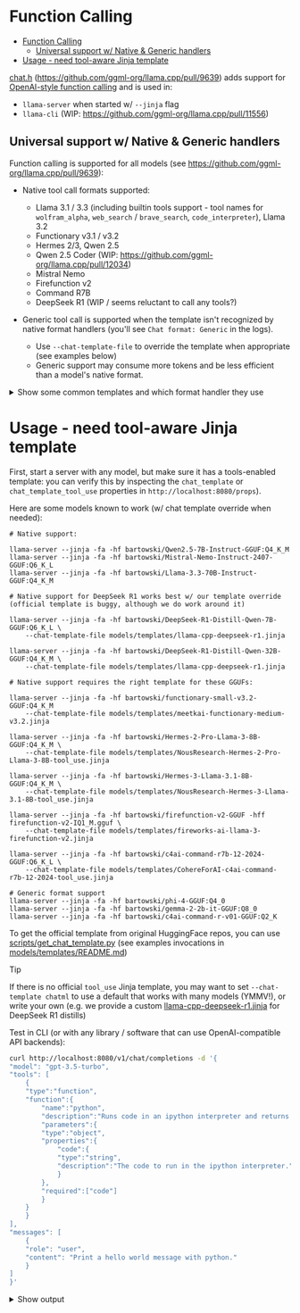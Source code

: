 # Function Calling

- [Function Calling](#function-calling)
  - [Universal support w/ Native \& Generic handlers](#universal-support-w-native--generic-handlers)
- [Usage - need tool-aware Jinja template](#usage---need-tool-aware-jinja-template)

[chat.h](../common/chat.h) (https://github.com/ggml-org/llama.cpp/pull/9639) adds support for [OpenAI-style function calling](https://platform.openai.com/docs/guides/function-calling) and is used in:
- `llama-server` when started w/ `--jinja` flag
- `llama-cli` (WIP: https://github.com/ggml-org/llama.cpp/pull/11556)

## Universal support w/ Native & Generic handlers

Function calling is supported for all models (see https://github.com/ggml-org/llama.cpp/pull/9639):

- Native tool call formats supported:
  - Llama 3.1 / 3.3 (including builtin tools support - tool names for `wolfram_alpha`, `web_search` / `brave_search`, `code_interpreter`), Llama 3.2
  - Functionary v3.1 / v3.2
  - Hermes 2/3, Qwen 2.5
  - Qwen 2.5 Coder (WIP: https://github.com/ggml-org/llama.cpp/pull/12034)
  - Mistral Nemo
  - Firefunction v2
  - Command R7B
  - DeepSeek R1 (WIP / seems reluctant to call any tools?)

- Generic tool call is supported when the template isn't recognized by native format handlers (you'll see `Chat format: Generic` in the logs).
  - Use `--chat-template-file` to override the template when appropriate (see examples below)
  - Generic support may consume more tokens and be less efficient than a model's native format.

<details>
<summary>Show some common templates and which format handler they use</summary>

| Template | Format |
|----------|--------|
| Almawave-Velvet-14B.jinja | Hermes 2 Pro |
| AtlaAI-Selene-1-Mini-Llama-3.1-8B.jinja | Llama 3.x |
| CohereForAI-aya-expanse-8b.jinja | Generic |
| CohereForAI-c4ai-command-r-plus-default.jinja | Generic |
| CohereForAI-c4ai-command-r-plus-rag.jinja | Generic |
| CohereForAI-c4ai-command-r-plus-tool_use.jinja | Generic |
| CohereForAI-c4ai-command-r7b-12-2024-default.jinja | Command R7B (extract reasoning) |
| CohereForAI-c4ai-command-r7b-12-2024-rag.jinja | Command R7B (extract reasoning) |
| CohereForAI-c4ai-command-r7b-12-2024-tool_use.jinja | Command R7B (extract reasoning) |
| CohereForAI-c4ai-command-r7b-12-2024.jinja | Generic |
| DavieLion-Llama-3.2-1B-SPIN-iter3.jinja | Generic |
| Delta-Vector-Rei-12B.jinja | Mistral Nemo |
| EpistemeAI-Mistral-Nemo-Instruct-12B-Philosophy-Math.jinja | Mistral Nemo |
| FlofloB-83k_continued_pretraining_Qwen2.5-0.5B-Instruct_Unsloth_merged_16bit.jinja | Hermes 2 Pro |
| FlofloB-test_continued_pretraining_Phi-3-mini-4k-instruct_Unsloth_merged_16bit.jinja | Generic |
| HelpingAI-HAI-SER.jinja | Generic |
| HuggingFaceTB-SmolLM2-1.7B-Instruct.jinja | Generic |
| HuggingFaceTB-SmolLM2-135M-Instruct.jinja | Generic |
| HuggingFaceTB-SmolLM2-360M-Instruct.jinja | Generic |
| INSAIT-Institute-BgGPT-Gemma-2-27B-IT-v1.0.jinja | Generic |
| Ihor-Text2Graph-R1-Qwen2.5-0.5b.jinja | Hermes 2 Pro |
| Infinigence-Megrez-3B-Instruct.jinja | Generic |
| Josephgflowers-TinyLlama_v1.1_math_code-world-test-1.jinja | Generic |
| LGAI-EXAONE-EXAONE-3.5-2.4B-Instruct.jinja | Generic |
| LGAI-EXAONE-EXAONE-3.5-7.8B-Instruct.jinja | Generic |
| LatitudeGames-Wayfarer-12B.jinja | Generic |
| Magpie-Align-Llama-3-8B-Magpie-Align-v0.1.jinja | Generic |
| Magpie-Align-Llama-3.1-8B-Magpie-Align-v0.1.jinja | Generic |
| MaziyarPanahi-calme-3.2-instruct-78b.jinja | Generic |
| MiniMaxAI-MiniMax-Text-01.jinja | Generic |
| MiniMaxAI-MiniMax-VL-01.jinja | Generic |
| NaniDAO-deepseek-r1-qwen-2.5-32B-ablated.jinja | DeepSeek R1 (extract reasoning) |
| NexaAIDev-Octopus-v2.jinja | Generic |
| NousResearch-Hermes-2-Pro-Llama-3-8B-default.jinja | Generic |
| NousResearch-Hermes-2-Pro-Llama-3-8B-tool_use.jinja | Hermes 2 Pro |
| NousResearch-Hermes-2-Pro-Mistral-7B-default.jinja | Generic |
| NousResearch-Hermes-2-Pro-Mistral-7B-tool_use.jinja | Hermes 2 Pro |
| NousResearch-Hermes-3-Llama-3.1-70B-default.jinja | Generic |
| NousResearch-Hermes-3-Llama-3.1-70B-tool_use.jinja | Hermes 2 Pro |
| NovaSky-AI-Sky-T1-32B-Flash.jinja | Hermes 2 Pro |
| NovaSky-AI-Sky-T1-32B-Preview.jinja | Hermes 2 Pro |
| OnlyCheeini-greesychat-turbo.jinja | Generic |
| Orenguteng-Llama-3.1-8B-Lexi-Uncensored-V2.jinja | Llama 3.x |
| OrionStarAI-Orion-14B-Chat.jinja | Generic |
| PowerInfer-SmallThinker-3B-Preview.jinja | Generic |
| PrimeIntellect-INTELLECT-1-Instruct.jinja | Generic |
| Qwen-QVQ-72B-Preview.jinja | Generic |
| Qwen-QwQ-32B-Preview.jinja | Hermes 2 Pro |
| Qwen-Qwen1.5-7B-Chat.jinja | Generic |
| Qwen-Qwen2-7B-Instruct.jinja | Generic |
| Qwen-Qwen2-VL-72B-Instruct.jinja | Generic |
| Qwen-Qwen2-VL-7B-Instruct.jinja | Generic |
| Qwen-Qwen2.5-0.5B.jinja | Hermes 2 Pro |
| Qwen-Qwen2.5-1.5B-Instruct.jinja | Hermes 2 Pro |
| Qwen-Qwen2.5-14B-Instruct-1M.jinja | Hermes 2 Pro |
| Qwen-Qwen2.5-14B.jinja | Hermes 2 Pro |
| Qwen-Qwen2.5-32B-Instruct.jinja | Hermes 2 Pro |
| Qwen-Qwen2.5-32B.jinja | Hermes 2 Pro |
| Qwen-Qwen2.5-3B-Instruct.jinja | Hermes 2 Pro |
| Qwen-Qwen2.5-72B-Instruct.jinja | Hermes 2 Pro |
| Qwen-Qwen2.5-7B-Instruct-1M.jinja | Hermes 2 Pro |
| Qwen-Qwen2.5-7B-Instruct.jinja | Hermes 2 Pro |
| Qwen-Qwen2.5-7B.jinja | Hermes 2 Pro |
| Qwen-Qwen2.5-Coder-32B-Instruct.jinja | Hermes 2 Pro |
| Qwen-Qwen2.5-Coder-7B-Instruct.jinja | Hermes 2 Pro |
| Qwen-Qwen2.5-Math-1.5B.jinja | Hermes 2 Pro |
| Qwen-Qwen2.5-Math-7B-Instruct.jinja | Hermes 2 Pro |
| Qwen-Qwen2.5-VL-3B-Instruct.jinja | Hermes 2 Pro |
| Qwen-Qwen2.5-VL-72B-Instruct.jinja | Hermes 2 Pro |
| Qwen-Qwen2.5-VL-7B-Instruct.jinja | Hermes 2 Pro |
| RWKV-Red-Team-ARWKV-7B-Preview-0.1.jinja | Hermes 2 Pro |
| SakanaAI-TinySwallow-1.5B-Instruct.jinja | Hermes 2 Pro |
| SakanaAI-TinySwallow-1.5B.jinja | Hermes 2 Pro |
| Sao10K-70B-L3.3-Cirrus-x1.jinja | Llama 3.x |
| SentientAGI-Dobby-Mini-Leashed-Llama-3.1-8B.jinja | Llama 3.x |
| SentientAGI-Dobby-Mini-Unhinged-Llama-3.1-8B.jinja | Llama 3.x |
| Steelskull-L3.3-Damascus-R1.jinja | Llama 3.x |
| Steelskull-L3.3-MS-Nevoria-70b.jinja | Llama 3.x |
| Steelskull-L3.3-Nevoria-R1-70b.jinja | Llama 3.x |
| THUDM-glm-4-9b-chat.jinja | Generic |
| THUDM-glm-edge-1.5b-chat.jinja | Generic |
| Tarek07-Progenitor-V1.1-LLaMa-70B.jinja | Llama 3.x |
| TheBloke-FusionNet_34Bx2_MoE-AWQ.jinja | Generic |
| TinyLlama-TinyLlama-1.1B-Chat-v1.0.jinja | Generic |
| UCLA-AGI-Mistral7B-PairRM-SPPO-Iter3.jinja | Generic |
| ValiantLabs-Llama3.1-8B-Enigma.jinja | Llama 3.x |
| abacusai-Fewshot-Metamath-OrcaVicuna-Mistral.jinja | Generic |
| ai21labs-AI21-Jamba-1.5-Large.jinja | Generic |
| allenai-Llama-3.1-Tulu-3-405B-SFT.jinja | Generic |
| allenai-Llama-3.1-Tulu-3-405B.jinja | Generic |
| allenai-Llama-3.1-Tulu-3-8B.jinja | Generic |
| arcee-ai-Virtuoso-Lite.jinja | Hermes 2 Pro |
| arcee-ai-Virtuoso-Medium-v2.jinja | Hermes 2 Pro |
| arcee-ai-Virtuoso-Small-v2.jinja | Hermes 2 Pro |
| avemio-GRAG-NEMO-12B-ORPO-HESSIAN-AI.jinja | Generic |
| bespokelabs-Bespoke-Stratos-7B.jinja | Hermes 2 Pro |
| bfuzzy1-acheron-m1a-llama.jinja | Generic |
| bofenghuang-vigogne-2-70b-chat.jinja | Generic |
| bytedance-research-UI-TARS-72B-DPO.jinja | Generic |
| bytedance-research-UI-TARS-7B-DPO.jinja | Generic |
| bytedance-research-UI-TARS-7B-SFT.jinja | Generic |
| carsenk-phi3.5_mini_exp_825_uncensored.jinja | Generic |
| cyberagent-DeepSeek-R1-Distill-Qwen-14B-Japanese.jinja | DeepSeek R1 (extract reasoning) |
| cyberagent-DeepSeek-R1-Distill-Qwen-32B-Japanese.jinja | DeepSeek R1 (extract reasoning) |
| databricks-dbrx-instruct.jinja | Generic |
| deepseek-ai-DeepSeek-Coder-V2-Instruct.jinja | Generic |
| deepseek-ai-DeepSeek-Coder-V2-Lite-Base.jinja | Generic |
| deepseek-ai-DeepSeek-Coder-V2-Lite-Instruct.jinja | Generic |
| deepseek-ai-DeepSeek-R1-Distill-Llama-70B.jinja | DeepSeek R1 (extract reasoning) |
| deepseek-ai-DeepSeek-R1-Distill-Llama-8B.jinja | DeepSeek R1 (extract reasoning) |
| deepseek-ai-DeepSeek-R1-Distill-Qwen-1.5B.jinja | DeepSeek R1 (extract reasoning) |
| deepseek-ai-DeepSeek-R1-Distill-Qwen-14B.jinja | DeepSeek R1 (extract reasoning) |
| deepseek-ai-DeepSeek-R1-Distill-Qwen-32B.jinja | DeepSeek R1 (extract reasoning) |
| deepseek-ai-DeepSeek-R1-Distill-Qwen-7B.jinja | DeepSeek R1 (extract reasoning) |
| deepseek-ai-DeepSeek-R1-Zero.jinja | DeepSeek R1 (extract reasoning) |
| deepseek-ai-DeepSeek-R1.jinja | DeepSeek R1 (extract reasoning) |
| deepseek-ai-DeepSeek-V2-Lite.jinja | Generic |
| deepseek-ai-DeepSeek-V2.5.jinja | DeepSeek R1 (extract reasoning) |
| deepseek-ai-DeepSeek-V3.jinja | DeepSeek R1 (extract reasoning) |
| deepseek-ai-deepseek-coder-33b-instruct.jinja | Generic |
| deepseek-ai-deepseek-coder-6.7b-instruct.jinja | Generic |
| deepseek-ai-deepseek-coder-7b-instruct-v1.5.jinja | Generic |
| deepseek-ai-deepseek-llm-67b-chat.jinja | Generic |
| deepseek-ai-deepseek-llm-7b-chat.jinja | Generic |
| dicta-il-dictalm2.0-instruct.jinja | Generic |
| ehristoforu-Falcon3-8B-Franken-Basestruct.jinja | Hermes 2 Pro |
| fireworks-ai-llama-3-firefunction-v2.jinja | FireFunction v2 |
| godlikehhd-alpaca_data_sampled_ifd_new_5200.jinja | Hermes 2 Pro |
| godlikehhd-alpaca_data_score_max_0.7_2600.jinja | Hermes 2 Pro |
| google-gemma-2-27b-it.jinja | Generic |
| google-gemma-2-2b-it.jinja | Generic |
| google-gemma-2-2b-jpn-it.jinja | Generic |
| google-gemma-7b-it.jinja | Generic |
| huihui-ai-DeepSeek-R1-Distill-Llama-70B-abliterated.jinja | DeepSeek R1 (extract reasoning) |
| huihui-ai-DeepSeek-R1-Distill-Llama-8B-abliterated.jinja | DeepSeek R1 (extract reasoning) |
| huihui-ai-DeepSeek-R1-Distill-Qwen-14B-abliterated-v2.jinja | DeepSeek R1 (extract reasoning) |
| huihui-ai-DeepSeek-R1-Distill-Qwen-32B-abliterated.jinja | DeepSeek R1 (extract reasoning) |
| huihui-ai-DeepSeek-R1-Distill-Qwen-7B-abliterated-v2.jinja | DeepSeek R1 (extract reasoning) |
| huihui-ai-Qwen2.5-14B-Instruct-1M-abliterated.jinja | Hermes 2 Pro |
| ibm-granite-granite-3.1-8b-instruct.jinja | Generic |
| indischepartij-MiniCPM-3B-OpenHermes-2.5-v2.jinja | Generic |
| inflatebot-MN-12B-Mag-Mell-R1.jinja | Generic |
| jinaai-ReaderLM-v2.jinja | Generic |
| kms7530-chemeng_qwen-math-7b_24_1_100_1_nonmath.jinja | Hermes 2 Pro |
| knifeayumu-Cydonia-v1.3-Magnum-v4-22B.jinja | Mistral Nemo |
| langgptai-qwen1.5-7b-chat-sa-v0.1.jinja | Generic |
| lightblue-DeepSeek-R1-Distill-Qwen-7B-Japanese.jinja | DeepSeek R1 (extract reasoning) |
| mattshumer-Reflection-Llama-3.1-70B.jinja | Generic |
| meetkai-functionary-medium-v3.1.jinja | Functionary v3.1 Llama 3.1 |
| meetkai-functionary-medium-v3.2.jinja | Functionary v3.2 |
| meta-llama-Llama-2-7b-chat-hf.jinja | Generic |
| meta-llama-Llama-3.1-8B-Instruct.jinja | Llama 3.x |
| meta-llama-Llama-3.2-11B-Vision-Instruct.jinja | Llama 3.x |
| meta-llama-Llama-3.2-1B-Instruct.jinja | Llama 3.x |
| meta-llama-Llama-3.2-3B-Instruct.jinja | Llama 3.x |
| meta-llama-Llama-3.3-70B-Instruct.jinja | Llama 3.x |
| meta-llama-Meta-Llama-3-8B-Instruct.jinja | Generic |
| meta-llama-Meta-Llama-3.1-8B-Instruct.jinja | Llama 3.x |
| microsoft-Phi-3-medium-4k-instruct.jinja | Generic |
| microsoft-Phi-3-mini-4k-instruct.jinja | Generic |
| microsoft-Phi-3-small-8k-instruct.jinja | Generic |
| microsoft-Phi-3.5-mini-instruct.jinja | Generic |
| microsoft-Phi-3.5-vision-instruct.jinja | Generic |
| microsoft-phi-4.jinja | Generic |
| migtissera-Tess-3-Mistral-Nemo-12B.jinja | Generic |
| ministral-Ministral-3b-instruct.jinja | Generic |
| mistralai-Codestral-22B-v0.1.jinja | Generic |
| mistralai-Mistral-7B-Instruct-v0.1.jinja | Generic |
| mistralai-Mistral-7B-Instruct-v0.2.jinja | Generic |
| mistralai-Mistral-7B-Instruct-v0.3.jinja | Mistral Nemo |
| mistralai-Mistral-Large-Instruct-2407.jinja | Mistral Nemo |
| mistralai-Mistral-Large-Instruct-2411.jinja | Generic |
| mistralai-Mistral-Nemo-Instruct-2407.jinja | Mistral Nemo |
| mistralai-Mistral-Small-24B-Instruct-2501.jinja | Generic |
| mistralai-Mixtral-8x7B-Instruct-v0.1.jinja | Generic |
| mkurman-Qwen2.5-14B-DeepSeek-R1-1M.jinja | Hermes 2 Pro |
| mlabonne-AlphaMonarch-7B.jinja | Generic |
| mlx-community-Josiefied-Qwen2.5-0.5B-Instruct-abliterated-v1-float32.jinja | Hermes 2 Pro |
| mlx-community-Qwen2.5-VL-7B-Instruct-8bit.jinja | Hermes 2 Pro |
| mobiuslabsgmbh-DeepSeek-R1-ReDistill-Qwen-1.5B-v1.1.jinja | DeepSeek R1 (extract reasoning) |
| netcat420-MFANNv0.20.jinja | Generic |
| netcat420-MFANNv0.24.jinja | Generic |
| netease-youdao-Confucius-o1-14B.jinja | Hermes 2 Pro |
| nvidia-AceMath-7B-RM.jinja | Hermes 2 Pro |
| nvidia-Eagle2-1B.jinja | Hermes 2 Pro |
| nvidia-Eagle2-9B.jinja | Hermes 2 Pro |
| nvidia-Llama-3.1-Nemotron-70B-Instruct-HF.jinja | Llama 3.x |
| onnx-community-DeepSeek-R1-Distill-Qwen-1.5B-ONNX.jinja | DeepSeek R1 (extract reasoning) |
| open-thoughts-OpenThinker-7B.jinja | Hermes 2 Pro |
| openchat-openchat-3.5-0106.jinja | Generic |
| pankajmathur-orca_mini_v6_8b.jinja | Generic |
| princeton-nlp-Mistral-7B-Base-SFT-RDPO.jinja | Generic |
| princeton-nlp-Mistral-7B-Instruct-DPO.jinja | Generic |
| princeton-nlp-Mistral-7B-Instruct-RDPO.jinja | Generic |
| prithivMLmods-Bellatrix-Tiny-1.5B-R1.jinja | Hermes 2 Pro |
| prithivMLmods-Bellatrix-Tiny-1B-R1.jinja | Llama 3.x |
| prithivMLmods-Bellatrix-Tiny-1B-v3.jinja | Generic |
| prithivMLmods-Bellatrix-Tiny-3B-R1.jinja | Llama 3.x |
| prithivMLmods-Blaze-14B-xElite.jinja | Generic |
| prithivMLmods-Calcium-Opus-14B-Elite2-R1.jinja | Hermes 2 Pro |
| prithivMLmods-Calme-Ties-78B.jinja | Generic |
| prithivMLmods-Calme-Ties2-78B.jinja | Generic |
| prithivMLmods-Calme-Ties3-78B.jinja | Generic |
| prithivMLmods-ChemQwen2-vL.jinja | Generic |
| prithivMLmods-GWQ2b.jinja | Generic |
| prithivMLmods-LatexMind-2B-Codec.jinja | Generic |
| prithivMLmods-Llama-3.2-6B-AlgoCode.jinja | Llama 3.x |
| prithivMLmods-Megatron-Opus-14B-Exp.jinja | Hermes 2 Pro |
| prithivMLmods-Megatron-Opus-14B-Stock.jinja | Hermes 2 Pro |
| prithivMLmods-Megatron-Opus-7B-Exp.jinja | Hermes 2 Pro |
| prithivMLmods-Omni-Reasoner-Merged.jinja | Hermes 2 Pro |
| prithivMLmods-Omni-Reasoner4-Merged.jinja | Hermes 2 Pro |
| prithivMLmods-Primal-Opus-14B-Optimus-v1.jinja | Hermes 2 Pro |
| prithivMLmods-QwQ-Math-IO-500M.jinja | Hermes 2 Pro |
| prithivMLmods-Qwen-7B-Distill-Reasoner.jinja | DeepSeek R1 (extract reasoning) |
| prithivMLmods-Qwen2.5-1.5B-DeepSeek-R1-Instruct.jinja | Hermes 2 Pro |
| prithivMLmods-Qwen2.5-14B-DeepSeek-R1-1M.jinja | Hermes 2 Pro |
| prithivMLmods-Qwen2.5-32B-DeepSeek-R1-Instruct.jinja | Hermes 2 Pro |
| prithivMLmods-Qwen2.5-7B-DeepSeek-R1-1M.jinja | Hermes 2 Pro |
| prithivMLmods-Triangulum-v2-10B.jinja | Hermes 2 Pro |
| qingy2024-Falcon3-2x10B-MoE-Instruct.jinja | Hermes 2 Pro |
| rubenroy-Zurich-14B-GCv2-5m.jinja | Hermes 2 Pro |
| rubenroy-Zurich-7B-GCv2-5m.jinja | Hermes 2 Pro |
| silma-ai-SILMA-Kashif-2B-Instruct-v1.0.jinja | Generic |
| simplescaling-s1-32B.jinja | Hermes 2 Pro |
| sometimesanotion-Lamarck-14B-v0.7.jinja | Hermes 2 Pro |
| sonthenguyen-zephyr-sft-bnb-4bit-DPO-mtbr-180steps.jinja | Generic |
| sthenno-tempesthenno-icy-0130.jinja | Generic |
| sumink-qwft.jinja | Hermes 2 Pro |
| teknium-OpenHermes-2.5-Mistral-7B.jinja | Generic |
| thirdeyeai-elevate360m.jinja | Generic |
| tiiuae-Falcon3-10B-Instruct.jinja | Hermes 2 Pro |
| unsloth-DeepSeek-R1-Distill-Llama-8B-unsloth-bnb-4bit.jinja | DeepSeek R1 (extract reasoning) |
| unsloth-DeepSeek-R1-Distill-Llama-8B.jinja | DeepSeek R1 (extract reasoning) |
| unsloth-DeepSeek-R1.jinja | DeepSeek R1 (extract reasoning) |
| unsloth-Mistral-Small-24B-Instruct-2501-unsloth-bnb-4bit.jinja | Generic |
| upstage-solar-pro-preview-instruct.jinja | Generic |
| whyhow-ai-PatientSeek.jinja | Generic |
| xwen-team-Xwen-72B-Chat.jinja | Hermes 2 Pro |
| xwen-team-Xwen-7B-Chat.jinja | Hermes 2 Pro |

This table can be generated with:

```bash
./build/bin/test-chat ../minja/build/tests/*.jinja 2>/dev/null
```

</details>

# Usage - need tool-aware Jinja template

First, start a server with any model, but make sure it has a tools-enabled template: you can verify this by inspecting the `chat_template` or `chat_template_tool_use` properties in `http://localhost:8080/props`).

Here are some models known to work (w/ chat template override when needed):

```shell
# Native support:

llama-server --jinja -fa -hf bartowski/Qwen2.5-7B-Instruct-GGUF:Q4_K_M
llama-server --jinja -fa -hf bartowski/Mistral-Nemo-Instruct-2407-GGUF:Q6_K_L
llama-server --jinja -fa -hf bartowski/Llama-3.3-70B-Instruct-GGUF:Q4_K_M

# Native support for DeepSeek R1 works best w/ our template override (official template is buggy, although we do work around it)

llama-server --jinja -fa -hf bartowski/DeepSeek-R1-Distill-Qwen-7B-GGUF:Q6_K_L \
    --chat-template-file models/templates/llama-cpp-deepseek-r1.jinja

llama-server --jinja -fa -hf bartowski/DeepSeek-R1-Distill-Qwen-32B-GGUF:Q4_K_M \
    --chat-template-file models/templates/llama-cpp-deepseek-r1.jinja

# Native support requires the right template for these GGUFs:

llama-server --jinja -fa -hf bartowski/functionary-small-v3.2-GGUF:Q4_K_M
    --chat-template-file models/templates/meetkai-functionary-medium-v3.2.jinja

llama-server --jinja -fa -hf bartowski/Hermes-2-Pro-Llama-3-8B-GGUF:Q4_K_M \
    --chat-template-file models/templates/NousResearch-Hermes-2-Pro-Llama-3-8B-tool_use.jinja

llama-server --jinja -fa -hf bartowski/Hermes-3-Llama-3.1-8B-GGUF:Q4_K_M \
    --chat-template-file models/templates/NousResearch-Hermes-3-Llama-3.1-8B-tool_use.jinja

llama-server --jinja -fa -hf bartowski/firefunction-v2-GGUF -hff firefunction-v2-IQ1_M.gguf \
    --chat-template-file models/templates/fireworks-ai-llama-3-firefunction-v2.jinja

llama-server --jinja -fa -hf bartowski/c4ai-command-r7b-12-2024-GGUF:Q6_K_L \
    --chat-template-file models/templates/CohereForAI-c4ai-command-r7b-12-2024-tool_use.jinja

# Generic format support
llama-server --jinja -fa -hf bartowski/phi-4-GGUF:Q4_0
llama-server --jinja -fa -hf bartowski/gemma-2-2b-it-GGUF:Q8_0
llama-server --jinja -fa -hf bartowski/c4ai-command-r-v01-GGUF:Q2_K
```

To get the official template from original HuggingFace repos, you can use [scripts/get_chat_template.py](../scripts/get_chat_template.py) (see examples invocations in [models/templates/README.md](../models/templates/README.md))

> [!TIP]
> If there is no official `tool_use` Jinja template, you may want to set `--chat-template chatml` to use a default that works with many models (YMMV!), or write your own (e.g. we provide a custom [llama-cpp-deepseek-r1.jinja](../models/templates/llama-cpp-deepseek-r1.jinja) for DeepSeek R1 distills)

Test in CLI (or with any library / software that can use OpenAI-compatible API backends):

```bash
curl http://localhost:8080/v1/chat/completions -d '{
"model": "gpt-3.5-turbo",
"tools": [
    {
    "type":"function",
    "function":{
        "name":"python",
        "description":"Runs code in an ipython interpreter and returns the result of the execution after 60 seconds.",
        "parameters":{
        "type":"object",
        "properties":{
            "code":{
            "type":"string",
            "description":"The code to run in the ipython interpreter."
            }
        },
        "required":["code"]
        }
    }
    }
],
"messages": [
    {
    "role": "user",
    "content": "Print a hello world message with python."
    }
]
}'
```

<details>
<summary>Show output</summary>

```json
{
"choices": [
    {
    "finish_reason": "tool",
    "index": 0,
    "message": {
        "content": null,
        "tool_calls": [
        {
            "name": "python",
            "arguments": "{\"code\":\" \\nprint(\\\"Hello, World!\\\")\"}"
        }
        ],
        "role": "assistant"
    }
    }
],
"created": 1727287211,
"model": "gpt-3.5-turbo",
"object": "chat.completion",
"usage": {
    "completion_tokens": 16,
    "prompt_tokens": 44,
    "total_tokens": 60
},
"id": "chatcmpl-Htbgh9feMmGM0LEH2hmQvwsCxq3c6Ni8"
}
```

</details>
